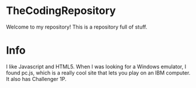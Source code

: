 # TheCodingRepository
Welcome to my repository! This is a repository full of stuff.

# Info
I like Javascript and HTML5. When I was looking for a Windows emulator, I found pc.js, which is a really cool site that lets you play on an IBM computer. It also has Challenger 1P.
